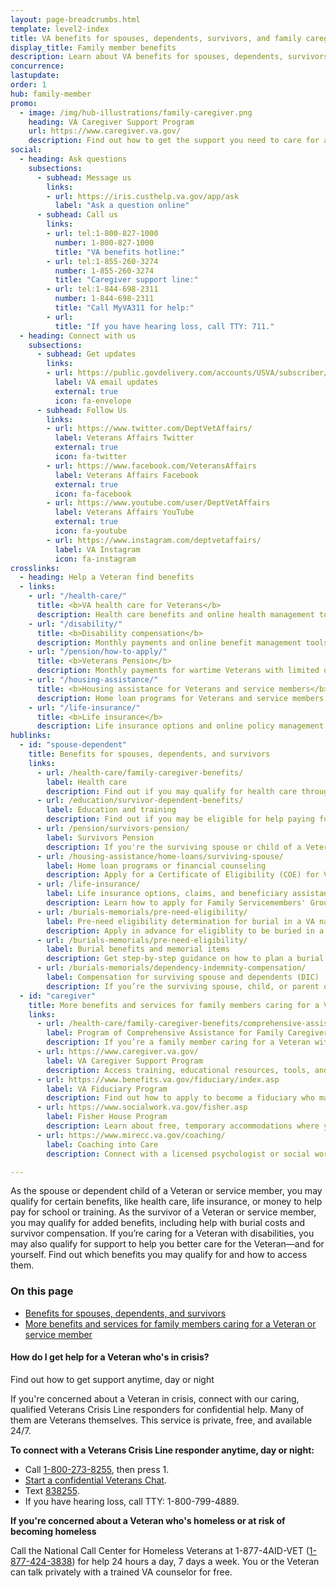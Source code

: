 ```yaml
---
layout: page-breadcrumbs.html
template: level2-index
title: VA benefits for spouses, dependents, survivors, and family caregivers
display_title: Family member benefits
description: Learn about VA benefits for spouses, dependents, survivors, and family caregivers of Veterans and service members.
concurrence:
lastupdate:
order: 1
hub: family-member
promo:
  - image: /img/hub-illustrations/family-caregiver.png
    heading: VA Caregiver Support Program
    url: https://www.caregiver.va.gov/
    description: Find out how to get the support you need to care for a Veteran.
social:
  - heading: Ask questions
    subsections:
      - subhead: Message us
        links:
        - url: https://iris.custhelp.va.gov/app/ask
          label: "Ask a question online"
      - subhead: Call us
        links:
        - url: tel:1-800-827-1000
          number: 1-800-827-1000
          title: "VA benefits hotline:"
        - url: tel:1-855-260-3274
          number: 1-855-260-3274
          title: "Caregiver support line:"
        - url: tel:1-844-698-2311
          number: 1-844-698-2311
          title: "Call MyVA311 for help:"
        - url:
          title: "If you have hearing loss, call TTY: 711."
  - heading: Connect with us
    subsections:
      - subhead: Get updates
        links:
        - url: https://public.govdelivery.com/accounts/USVA/subscriber/new/
          label: VA email updates
          external: true
          icon: fa-envelope
      - subhead: Follow Us
        links:
        - url: https://www.twitter.com/DeptVetAffairs/
          label: Veterans Affairs Twitter
          external: true
          icon: fa-twitter
        - url: https://www.facebook.com/VeteransAffairs
          label: Veterans Affairs Facebook
          external: true
          icon: fa-facebook
        - url: https://www.youtube.com/user/DeptVetAffairs
          label: Veterans Affairs YouTube
          external: true
          icon: fa-youtube
        - url: https://www.instagram.com/deptvetaffairs/
          label: VA Instagram
          icon: fa-instagram
crosslinks:
  - heading: Help a Veteran find benefits
  - links:
    - url: "/health-care/"
      title: <b>VA health care for Veterans</b>
      description: Health care benefits and online health management tools for Veterans with service-connected disabilities or who meet other eligibility requirements
    - url: "/disability/"
      title: <b>Disability compensation</b>
      description: Monthly payments and online benefit management tools for conditions related to military service
    - url: "/pension/how-to-apply/"
      title: <b>Veterans Pension</b>
      description: Monthly payments for wartime Veterans with limited or no income who meet certain age and disability requirements
    - url: "/housing-assistance/"
      title: <b>Housing assistance for Veterans and service members</b>
      description: Home loan programs for Veterans and service members, and disability housing grants to help Veterans with service-connected disabilities make changes to their home so they can live as independently as possible
    - url: "/life-insurance/"
      title: <b>Life insurance</b>
      description: Life insurance options and online policy management tools for Veterans and their families
hublinks:
  - id: "spouse-dependent"
    title: Benefits for spouses, dependents, and survivors
    links:
      - url: /health-care/family-caregiver-benefits/
        label: Health care
        description: Find out if you may qualify for health care through our CHAMPVA program, the Department of Defense's TRICARE program, or one of our programs related to a Veteran's service-connected disability. If you already have health care through VA, learn how to manage your health and benefits. <br> <b>For spouse, dependent child, surviving spouse, surviving child</b>
      - url: /education/survivor-dependent-benefits/
        label: Education and training
        description: Find out if you may be eligible for help paying for school or job training through our Survivors' and Dependents' Education Assistance Program (also called Chapter 35) or the Marine Gunnery Sergeant John David Fry Scholarship. And learn about how a Veteran may transfer their unused Post-9/11 GI Bill benefits to you. <br> <b>For spouse, dependent child, surviving spouse, surviving child</b>
      - url: /pension/survivors-pension/
        label: Survivors Pension
        description: If you're the surviving spouse or child of a Veteran with wartime service, find out if you're eligible for monthly pension benefits. <br> <b>For surviving spouse, surviving child</b>
      - url: /housing-assistance/home-loans/surviving-spouse/
        label: Home loan programs or financial counseling
        description: Apply for a Certificate of Eligibility (COE) for VA home loan programs to buy, build, repair, or refinance a home. Or, if you're having trouble making mortgage payments on a VA-backed loan, get help to avoid foreclosure and keep your house. <br> <b>For surviving spouse</b>
      - url: /life-insurance/
        label: Life insurance options, claims, and beneficiary assistance
        description: Learn how to apply for Family Servicemembers' Group Life Insurance (FSGLI) coverage, explore other coverage options, and manage an existing policy. If you're the beneficiary of a Veteran's or service member's policy, find out how to get free financial advice and will preparation services. <br> <b>For spouse, dependent child, surviving spouse, surviving child</b>
      - url: /burials-memorials/pre-need-eligibility/
        label: Pre-need eligibility determination for burial in a VA national cemetery
        description: Apply in advance for eligiblity to be buried in a VA national cemetery. This can help you plan ahead to make the burial process easier for your family in their time of need. <br> <b>For spouse, dependent child, surviving spouse, surviving child</b>
      - url: /burials-memorials/pre-need-eligibility/
        label: Burial benefits and memorial items
        description: Get step-by-step guidance on how to plan a burial in a VA national cemetery, or in a state or tribal government Veterans cemetery. You can also apply for help paying for burial costs, request memorial items, and learn about bereavement (grief) counseling and transition support. <br> <b>For surviving spouse, surviving child, surviving parent</b>
      - url: /burials-memorials/dependency-indemnity-compensation/
        label: Compensation for surviving spouse and dependents (DIC)
        description: If you’re the surviving spouse, child, or parent of a service member who died in the line of duty, or the survivor of a Veteran who died from a service-related injury or illness, find out how to apply for this tax-free monetary benefit. <br> <b>For surviving spouse, surviving child, surviving parent</b>
  - id: "caregiver"
    title: More benefits and services for family members caring for a Veteran or service member
    links:
      - url: /health-care/family-caregiver-benefits/comprehensive-assistance/
        label: Program of Comprehensive Assistance for Family Caregivers
        description: If you’re a family member caring for a Veteran with disabilities who was injured in the line of duty on or after September 11, 2001, learn how to apply for health care benefits and other support.
      - url: https://www.caregiver.va.gov/
        label: VA Caregiver Support Program
        description: Access training, educational resources, tools, and advice to help support you in caring for a Veteran family member.
      - url: https://www.benefits.va.gov/fiduciary/index.asp
        label: VA Fiduciary Program
        description: Find out how to apply to become a fiduciary who manages benefits for a Veteran who can't manage their financial affairs because of injury, health conditions, or age.
      - url: https://www.socialwork.va.gov/fisher.asp
        label: Fisher House Program
        description: Learn about free, temporary accommodations where you can stay to be near a Veteran or active-duty service member who's receiving treatment in a VA health facility far from home.
      - url: https://www.mirecc.va.gov/coaching/
        label: Coaching into Care
        description: Connect with a licensed psychologist or social worker for guidance on how to support a Veteran who's readjusting to civilian life, dealing with mental health problems, or wanting to find services through VA or the community.

---
```


<p class="va-introtext">
As the spouse or dependent child of a Veteran or service member, you may qualify for certain benefits, like health care, life insurance, or money to help pay for school or training. As the survivor of a Veteran or service member, you may qualify for added benefits, including help with burial costs and survivor compensation. If you’re caring for a Veteran with disabilities, you may also qualify for support to help you better care for the Veteran—and for yourself. Find out which benefits you may qualify for and how to access them.
</p>

<h3>On this page</h3>

<ul>
  <li><a href="#spouse-dependent">Benefits for spouses, dependents, and survivors</a></li>
  <li><a href="#caregiver">More benefits and services for family members caring for a Veteran or service member</a></li>
</ul>

<div class="usa-alert usa-alert-warning">
  <div class="usa-alert-body">
    <h4 class="usa-alert-heading">How do I get help for a Veteran who's in crisis?</h4>
      <a id="crisis-expander-link">Find out how to get support anytime, day or night</a>
    <div id="crisis-expander-content" class="expander-content expander-content-closed">
      <div class="expander-content-inner usa-alert-text">
        <p>If you're concerned about a Veteran in crisis, connect with our caring, qualified Veterans Crisis Line responders for confidential help. Many of them are Veterans themselves. This service is private, free, and available 24/7.</p>
        <p><strong>To connect with a Veterans Crisis Line responder anytime, day or night:</strong></p>
        <ul>
          <li>Call <a href="tel:+1-800-273-8255">1-800-273-8255</a>, then press 1.</li>
          <li><a href="https://www.veteranscrisisline.net/ChatTermsOfService.aspx?account=Veterans%20Chat/" class="no-external-icon">Start a confidential Veterans Chat</a>.</li>
          <li>Text <a href="sms:838255">838255</a>.</li>
          <li>If you have hearing loss, call TTY: 1-800-799-4889.</li>
        </ul>
        <p><strong>If you're concerned about a Veteran who's homeless or at risk of becoming homeless</strong></p>
	      <p>Call the National Call Center for Homeless Veterans at 1-877-4AID-VET (<a href="tel:+18774243838">1-877-424-3838</a>) for help 24 hours a day, 7 days a week. You or the Veteran can talk privately with a trained VA counselor for free.</p>
	  </div>
  	</div>
  </div>
</div>

<script type="text/javascript">
  // Toggle the expandable crisis info
  document.getElementById('crisis-expander-link')
    .addEventListener('click', function () {
      document.getElementById('crisis-expander-content').classList.toggle('expander-content-closed');
    });
</script>
